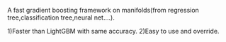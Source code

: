 A fast gradient boosting framework on manifolds(from regression tree,classification tree,neural net....).

1)Faster than LightGBM with same accuracy. 2)Easy to use and override.